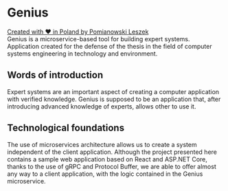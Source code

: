 # Genius
[Created with ❤ in Poland by Pomianowski Leszek](https://dev.lepo.co/)  
Genius is a microservice-based tool for building expert systems.  
Application created for the defense of the thesis in the field of computer systems engineering in technology and environment.

## Words of introduction
Expert systems are an important aspect of creating a computer application with verified knowledge. Genius is supposed to be an application that, after introducing advanced knowledge of experts, allows other to use it.

## Technological foundations
The use of microservices architecture allows us to create a system independent of the client application. Although the project presented here contains a sample web application based on React and ASP.NET Core, thanks to the use of gRPC and Protocol Buffer, we are able to offer almost any way to a client application, with the logic contained in the Genius microservice.